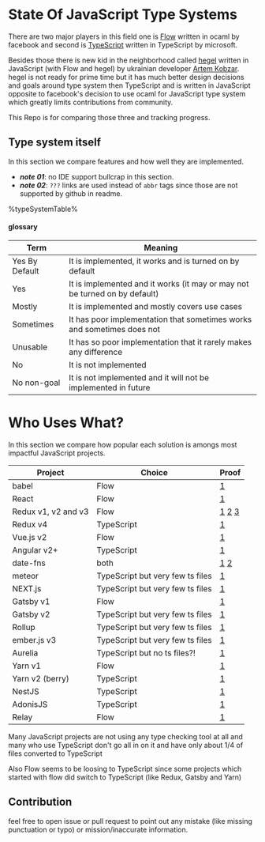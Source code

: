# State Of JavaScript Type Systems

There are two major players in this field one is [Flow](https://github.com/facebook/flow)
written in ocaml by facebook and second is [TypeScript](https://github.com/microsoft/typescript)
written in TypeScript by microsoft.

Besides those there is new kid in the neighborhood called [hegel](https://github.com/JSMonk/hegel)
written in JavaScript (with Flow and hegel) by ukrainian developer [Artem Kobzar](https://github.com/jsMonk).
hegel is not ready for prime time but it has much better design decisions and goals around type system then
TypeScript and is written in JavaScript opposite to facebook's decision to use ocaml
for JavaScript type system which greatly limits contributions from community.

This Repo is for comparing those three and tracking progress.

## Type system itself

In this section we compare features and how well they are implemented.

- ***note 01***: no IDE support bullcrap in this section.
- ***note 02***: `???` links are used instead of `abbr` tags since those are not supported by github in readme.

%typeSystemTable%

#### glossary

|      Term      |                                  Meaning                                   |
|----------------|----------------------------------------------------------------------------|
| Yes By Default | It is implemented, it works and is turned on by default                    |
| Yes            | It is implemented and it works (it may or may not be turned on by default) |
| Mostly         | It is implemented and mostly covers use cases                              |
| Sometimes      | It has poor implementation that sometimes works and sometimes does not     |
| Unusable       | It has so poor implementation that it rarely makes any difference          |
| No             | It is not implemented                                                      |
| No non-goal    | It is not implemented and it will not be implemented in future             |

# Who Uses What?

In this section we compare how popular each solution is amongs most impactful JavaScript projects.

|       Project       |              Choice              |                                                                                           Proof                                                                                           |
|---------------------|----------------------------------|-------------------------------------------------------------------------------------------------------------------------------------------------------------------------------------------|
| babel               | Flow                             | [1](https://github.com/babel/babel/blob/v7.0.0/.flowconfig)                                                                                                                               |
| React               | Flow                             | [1](https://github.com/facebook/react/blob/master/scripts/flow/config/flowconfig)                                                                                                         |
| Redux v1, v2 and v3 | Flow                             | [1](https://github.com/reduxjs/redux/blob/v1.0.0/.flowconfig) [2](https://github.com/reduxjs/redux/blob/v2.0.0/.flowconfig) [3](https://github.com/reduxjs/redux/blob/v3.0.0/.flowconfig) |
| Redux v4            | TypeScript                       | [1](https://github.com/reduxjs/redux/blob/master/tsconfig.json)                                                                                                                           |
| Vue.js v2           | Flow                             | [1](https://github.com/vuejs/vue/blob/v2.0.0/.flowconfig)                                                                                                                                 |
| Angular v2+         | TypeScript                       | [1](https://github.com/angular/angular/blob/2.0.x/tools/tsconfig.json)                                                                                                                    |
| date-fns            | both                             | [1](https://github.com/date-fns/date-fns/blob/v2.0.0/.flowconfig) [2](https://github.com/date-fns/date-fns/blob/v2.0.0/tsconfig.json)                                                     |
| meteor              | TypeScript but very few ts files | [1](https://github.com/meteor/meteor/blob/devel/tools/tsconfig.json)                                                                                                                      |
| NEXT.js             | TypeScript but very few ts files | [1](https://github.com/zeit/next.js/blob/v9.2.2/packages/next/tsconfig.json)                                                                                                              |
| Gatsby v1           | Flow                             | [1](https://github.com/gatsbyjs/gatsby/blob/v1.0.0/.flowconfig)                                                                                                                           |
| Gatsby v2           | TypeScript but very few ts files | [1](https://github.com/gatsbyjs/gatsby/commit/416afdb2025d83eea48f28e1e752cdee7f77f409)                                                                                                   |
| Rollup              | TypeScript but very few ts files | [1](https://github.com/rollup/rollup/blob/v2.0.0/tsconfig.json)                                                                                                                           |
| ember.js v3         | TypeScript but very few ts files | [1](https://github.com/emberjs/ember.js/pull/15759)                                                                                                                                       |
| Aurelia             | TypeScript but no ts files?!     | [1](https://github.com/aurelia/framework/blob/1.0.0/tsconfig.json)                                                                                                                        |
| Yarn v1             | Flow                             | [1](https://github.com/yarnpkg/yarn/blob/master/.flowconfig)                                                                                                                              |
| Yarn v2 (berry)     | TypeScript                       | [1](https://github.com/yarnpkg/berry/blob/master/tsconfig.json)                                                                                                                           |
| NestJS              | TypeScript                       | [1](https://github.com/nestjs/nest/blob/master/tsconfig.json)                                                                                                                             |
| AdonisJS            | TypeScript                       | [1](https://github.com/adonisjs/core/blob/develop/tsconfig.json)                                                                                                                          |
| Relay               | Flow                             | [1](https://github.com/facebook/relay/blob/v9.0.0/.flowconfig)                                                                                                                            |

Many JavaScript projects are not using any type checking tool at all
and many who use TypeScript don't go all in on it and have only about 1/4 of files converted to TypeScript

Also Flow seems to be loosing to TypeScript since some projects
which started with flow did switch to TypeScript (like Redux, Gatsby and Yarn)

## Contribution

feel free to open issue or pull request to point out any mistake
(like missing punctuation or typo) or mission/inaccurate information.
